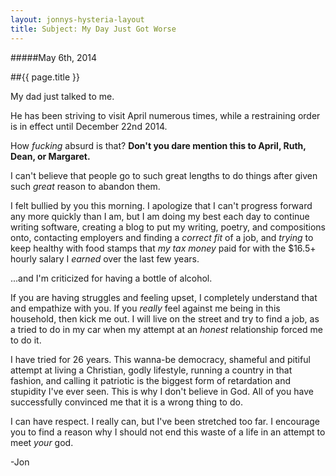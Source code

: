 ```yaml
---
layout: jonnys-hysteria-layout
title: Subject: My Day Just Got Worse
---
```

#####May 6th, 2014

##{{ page.title }}

My dad just talked to me.

He has been striving to visit April numerous times, while a restraining order is in effect until December 22nd 2014.

How _fucking_ absurd is that? __Don't you dare mention this to April, Ruth, Dean, or Margaret.__

I can't believe that people go to such great lengths to do things after given such _great_ reason to abandon them.

I felt bullied by you this morning. I apologize that I can't progress forward any more quickly than I am, but I am doing my best each day to continue writing software, creating a blog to put my writing, poetry, and compositions onto, contacting employers and finding a _correct fit_ of a job, and _trying_ to keep healthy with food stamps that _my tax money_ paid for with the $16.5+ hourly salary I _earned_ over the last few years.

...and I'm criticized for having a bottle of alcohol.

If you are having struggles and feeling upset, I completely understand that and empathize with you. If you _really_ feel against me being in this household, then kick me out. I will live on the street and try to find a job, as a tried to do in my car when my attempt at an _honest_ relationship forced me to do it.

I have tried for 26 years. This wanna-be democracy, shameful and pitiful attempt at living a Christian, godly lifestyle, running a country in that fashion, and calling it patriotic is the biggest form of retardation and stupidity I've ever seen. This is why I don't believe in God. All of you have successfully convinced me that it is a wrong thing to do.

I can have respect. I really can, but I've been stretched too far. I encourage you to find a reason why I should not end this waste of a life in an attempt to meet _your_ god.

-Jon



